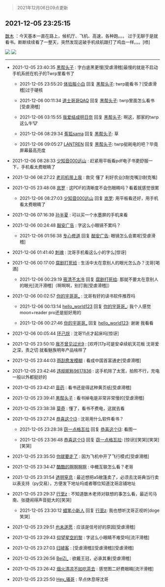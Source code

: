 > 2021年12月06日09点更新
<link rel="stylesheet" href="https://cdn.jsdelivr.net/gh/taotie6/sampleJSON@main/css/photo_show.css">
<meta name="referrer" content="no-referrer" />


 ## 2021-12-05 23:25:15 

 [㪚木](https://www.coolapk.com/feed/31930579?shareKey=MTUwZmU1MDNjN2U2NjFhY2UyMTY~) ：今天基本一直在路上，候机厅、飞机、高速，各种跑。。。
过于无聊于是就看书。断断续续看了一整天，突然发现这破手机续航跟打了鸡血一样。。。[喷] 

<div class="album">
<img class="img-item" src="http://image.coolapk.com/feed/2021/1205/23/1081091_191af0ba_7913_5664_689@1080x1562.png" />
<img class="img-item" src="http://image.coolapk.com/feed/2021/1205/23/1081091_ab1698b9_7913_5669_759@1080x2340.jpeg" />
</div>

 ------- 

- 2021-12-05 23:40:35 [黑帮头子](uid=2838832) : 字白底黑更慢[受虐滑稽]最慢的就是不启动手机系统在机子的Twrp里看书了 

    - 2021-12-05 23:55:20 [体验服小白](uid=644885) 回复 [黑帮头子](uid=2838832): twrp能看书？[受虐滑稽]过于硬核 

    - 2021-12-06 00:11:34 [道士哥哥QAQ](uid=857333) 回复 [黑帮头子](uid=2838832): twrp里面怎么看书[受虐滑稽] 

    - 2021-12-06 03:15:55 [我爱结成明日奈](uid=1772977) 回复 [黑帮头子](uid=2838832): 啊这，那家的twrp这么牛🐮 

    - 2021-12-06 08:29:34 [菟狐sama](uid=2129501) 回复 [黑帮头子](uid=2838832): 草 

    - 2021-12-06 09:05:27 [LANTREN](uid=2194571) 回复 [黑帮头子](uid=2838832): twrp挺耗电的吧？毕竟屏幕最高亮度 

- 2021-12-06 08:28:33 [少知音000远山](uid=1566650) : 赶紧用平板看pdf电子书更舒服一下，手机看太费眼睛了 

- 2021-12-06 08:27:22 [老司机带上我](uid=1912353) : 救灾 懂了 利好农业[t耐克嘴][t耐克嘴] 

- 2021-12-05 23:48:08 [岚罗](uid=458727) : 这PDF的清晰度不会伤眼睛吗？看着就感觉很累 

    - 2021-12-06 08:27:03 [少知音000远山](uid=1566650) 回复 [岚罗](uid=458727): 用平板看还好，用手机看太费眼睛了 

- 2021-12-06 07:16:39 [孙半夏](uid=1851173) : 可以买一个水墨屏的手机来看 

- 2021-12-06 00:24:48 [醅安广告](uid=672090) : 字这么小眼镜不累吗？ 

    - 2021-12-06 01:56:38 [专心修道](uid=3218687) 回复 [醅安广告](uid=672090): 眼镜怎么会累呢[受虐滑稽] 

- 2021-12-06 01:41:40 [刺魂](uid=1662383) : 沈哥手机看这么小的字么[惊讶] 

- 2021-12-06 00:17:00 [腐剧打死给](uid=1391153) : 生活中太在意别人的眼光怎么办？沈哥[喝酒] 

    - 2021-12-06 00:29:19 [筱清不太冷](uid=3513946) 回复 [腐剧打死给](uid=1391153): 那就不要太在意别人的眼光[流汗滑稽]（啊啊啊，别打我[受虐滑稽]） 

- 2021-12-06 00:02:57 [你的宇哥哥_](uid=1469493) : 沈哥有好的读书软件推荐吗 

    - 2021-12-06 00:13:14 [hello_world123](uid=15003845) 回复 [你的宇哥哥_](uid=1469493): 我个人感觉moon+reader pro还是挺好用的 

    - 2021-12-06 00:27:46 [你的宇哥哥_](uid=1469493) 回复 [hello_world123](uid=15003845): 谢谢  我看看 

- 2021-12-06 00:05:44 [环己烷](uid=181632) : 沈哥11点才起床吗[惊讶] 

- 2021-12-05 23:50:10 [我不曾见过光9](uid=1784401) : [欢呼]17p可是安卓续航天花板
沈哥爱之深，责之切
就看魅族明年产品啥样了 

- 2021-12-05 23:44:03 [雨刮愈发模糊](uid=994676) : 看成中国首富通史[受虐滑稽] 

- 2021-12-05 23:42:46 [违规昵称9617836](uid=770763) : 这手机除了太宽，拍照不行，充电一般以外都挺好的 

- 2021-12-05 23:42:41 [音药](uid=1025660) : 看书还是得这种黄页纸[受虐滑稽] 

- 2021-12-05 23:39:41 [黑帮头子](uid=2838832) : 看书掉电是非常非常慢的[受虐滑稽] 

- 2021-12-05 23:38:38 [莫奇](uid=131936) : 懂了，看书不费电，这就去看 

- 2021-12-05 23:27:24 [恭喜这个l3](uid=994412) : 沈哥用什么软件看书？ 

    - 2021-12-05 23:28:38 [窃一点格瓦拉](uid=1514521) 回复 [恭喜这个l3](uid=994412): 看图一 

    - 2021-12-05 23:36:48 [恭喜这个l3](uid=994412) 回复 [窃一点格瓦拉](uid=1514521): [惊讶][笑哭][笑哭][笑哭] 

- 2021-12-05 23:35:50 [你就要走了](uid=3251026) : 因为飞机中开了飞行模式[受虐滑稽] 

- 2021-12-05 23:34:47 [酷酷的啊啊啊啊](uid=1940860) : 中概互联怎么看？老哥 

- 2021-12-05 23:31:54 [透明窒息](uid=2443616) : 最近想把a5敞篷卖了，必须去沈哥典当行卖以表支持（py交易），方便发下地址吗或者哪位知道沈哥店铺地址 

- 2021-12-05 23:29:37 [行至z](uid=582810) : 不知道㪚木老师对联想的事怎么看，最近司马南、张捷闹得声音挺大的[笑哭] 

    - 2021-12-05 23:30:12 [蜡笔小新人](uid=4236945) 回复 [行至z](uid=582810): 我也想听沈哥正视听[doge笑哭] 

- 2021-12-05 23:29:51 [也未遂愿](uid=3056500) : 应该是信号好的原因[受虐滑稽] 

- 2021-12-05 23:29:43 [仰望星空的黎](uid=1961388) : 字这么小眼睛不难受吗[流汗滑稽] 

- 2021-12-05 23:27:03 [归墟客](uid=3287587) : [受虐滑稽][受虐滑稽][受虐滑稽] 

- 2021-12-05 23:26:56 [BeiZi_](uid=2094091) : 欲戴王冠，必承其重[受虐滑稽] 

- 2021-12-05 23:26:42 [烟火清凉不如吃茶去](uid=4279524) : 感觉图二好费眼睛[流汗滑稽] 

- 2021-12-05 23:25:50 [Hey_骚哥](uid=3677651) : 早点休息呀沈哥 

